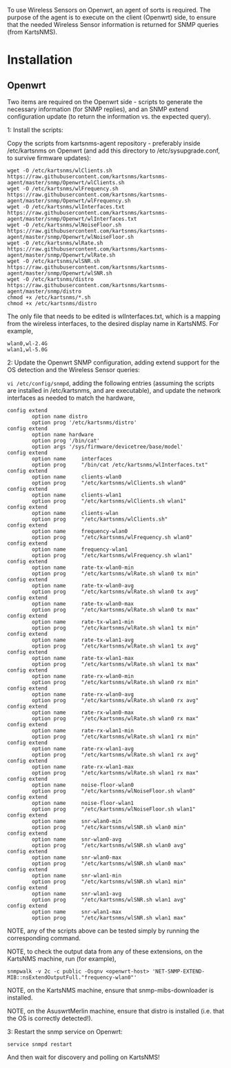 To use Wireless Sensors on Openwrt, an agent of sorts is required. The
purpose of the agent is to execute on the client (Openwrt) side, to ensure
that the needed Wireless Sensor information is returned for SNMP queries (from KartsNMS).

# Installation

## Openwrt

Two items are required on the Openwrt side - scripts to generate the necessary information (for
SNMP replies), and an SNMP extend configuration update (to return the information vs. the expected
query).

1: Install the scripts:

Copy the scripts from kartsnms-agent repository - preferably inside /etc/kartsnms on Openwrt (and add this
directory to /etc/sysupgrade.conf, to survive firmware updates):
```
wget -O /etc/kartsnms/wlClients.sh https://raw.githubusercontent.com/kartsnms/kartsnms-agent/master/snmp/Openwrt/wlClients.sh
wget -O /etc/kartsnms/wlFrequency.sh https://raw.githubusercontent.com/kartsnms/kartsnms-agent/master/snmp/Openwrt/wlFrequency.sh
wget -O /etc/kartsnms/wlInterfaces.txt https://raw.githubusercontent.com/kartsnms/kartsnms-agent/master/snmp/Openwrt/wlInterfaces.txt
wget -O /etc/kartsnms/wlNoiseFloor.sh https://raw.githubusercontent.com/kartsnms/kartsnms-agent/master/snmp/Openwrt/wlNoiseFloor.sh
wget -O /etc/kartsnms/wlRate.sh https://raw.githubusercontent.com/kartsnms/kartsnms-agent/master/snmp/Openwrt/wlRate.sh
wget -O /etc/kartsnms/wlSNR.sh https://raw.githubusercontent.com/kartsnms/kartsnms-agent/master/snmp/Openwrt/wlSNR.sh
wget -O /etc/kartsnms/distro https://raw.githubusercontent.com/kartsnms/kartsnms-agent/master/snmp/distro
chmod +x /etc/kartsnms/*.sh
chmod +x /etc/kartsnms/distro
```

The only file that needs to be edited is wlInterfaces.txt, which is a mapping from the wireless interfaces, to
the desired display name in KartsNMS. For example,
```
wlan0,wl-2.4G
wlan1,wl-5.0G
```

2: Update the Openwrt SNMP configuration, adding extend support for the OS detection and the Wireless Sensor queries:

`vi /etc/config/snmpd`, adding the following entries (assuming the scripts are installed in /etc/kartsnms, and are executable),
and update the network interfaces as needed to match the hardware,

```
config extend
        option name	distro
        option prog	'/etc/kartsnms/distro'
config extend
        option name	hardware
        option prog	'/bin/cat'
        option args	'/sys/firmware/devicetree/base/model'
config extend
        option name     interfaces
        option prog     "/bin/cat /etc/kartsnms/wlInterfaces.txt"
config extend
        option name     clients-wlan0
        option prog     "/etc/kartsnms/wlClients.sh wlan0"
config extend
        option name     clients-wlan1
        option prog     "/etc/kartsnms/wlClients.sh wlan1"
config extend
        option name     clients-wlan
        option prog     "/etc/kartsnms/wlClients.sh"
config extend
        option name     frequency-wlan0
        option prog     "/etc/kartsnms/wlFrequency.sh wlan0"
config extend
        option name     frequency-wlan1
        option prog     "/etc/kartsnms/wlFrequency.sh wlan1"
config extend
        option name     rate-tx-wlan0-min
        option prog     "/etc/kartsnms/wlRate.sh wlan0 tx min"
config extend
        option name     rate-tx-wlan0-avg
        option prog     "/etc/kartsnms/wlRate.sh wlan0 tx avg"
config extend
        option name     rate-tx-wlan0-max
        option prog     "/etc/kartsnms/wlRate.sh wlan0 tx max"
config extend
        option name     rate-tx-wlan1-min
        option prog     "/etc/kartsnms/wlRate.sh wlan1 tx min"
config extend
        option name     rate-tx-wlan1-avg
        option prog     "/etc/kartsnms/wlRate.sh wlan1 tx avg"
config extend
        option name     rate-tx-wlan1-max
        option prog     "/etc/kartsnms/wlRate.sh wlan1 tx max"
config extend
        option name     rate-rx-wlan0-min
        option prog     "/etc/kartsnms/wlRate.sh wlan0 rx min"
config extend
        option name     rate-rx-wlan0-avg
        option prog     "/etc/kartsnms/wlRate.sh wlan0 rx avg"
config extend
        option name     rate-rx-wlan0-max
        option prog     "/etc/kartsnms/wlRate.sh wlan0 rx max"
config extend
        option name     rate-rx-wlan1-min
        option prog     "/etc/kartsnms/wlRate.sh wlan1 rx min"
config extend
        option name     rate-rx-wlan1-avg
        option prog     "/etc/kartsnms/wlRate.sh wlan1 rx avg"
config extend
        option name     rate-rx-wlan1-max
        option prog     "/etc/kartsnms/wlRate.sh wlan1 rx max"
config extend
        option name     noise-floor-wlan0
        option prog     "/etc/kartsnms/wlNoiseFloor.sh wlan0"
config extend
        option name     noise-floor-wlan1
        option prog     "/etc/kartsnms/wlNoiseFloor.sh wlan1"
config extend
        option name     snr-wlan0-min
        option prog     "/etc/kartsnms/wlSNR.sh wlan0 min"
config extend
        option name     snr-wlan0-avg
        option prog     "/etc/kartsnms/wlSNR.sh wlan0 avg"
config extend
        option name     snr-wlan0-max
        option prog     "/etc/kartsnms/wlSNR.sh wlan0 max"
config extend
        option name     snr-wlan1-min
        option prog     "/etc/kartsnms/wlSNR.sh wlan1 min"
config extend
        option name     snr-wlan1-avg
        option prog     "/etc/kartsnms/wlSNR.sh wlan1 avg"
config extend
        option name     snr-wlan1-max
        option prog     "/etc/kartsnms/wlSNR.sh wlan1 max"
```

NOTE, any of the scripts above can be tested simply by running the corresponding command.

NOTE, to check the output data from any of these extensions, on the KartsNMS machine, run (for example),

`snmpwalk -v 2c -c public -Osqnv <openwrt-host> 'NET-SNMP-EXTEND-MIB::nsExtendOutputFull."frequency-wlan0"'`

NOTE, on the KartsNMS machine, ensure that snmp-mibs-downloader is installed.

NOTE, on the AsuswrtMerlin machine, ensure that distro is installed (i.e. that the OS is correctly detected!).

3: Restart the snmp service on Openwrt:

`service snmpd restart`

And then wait for discovery and polling on KartsNMS!
